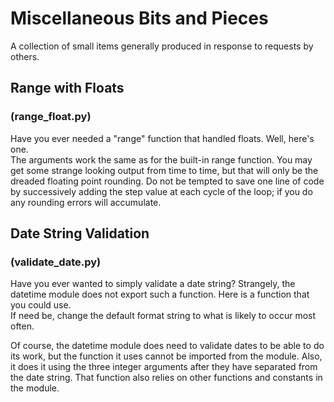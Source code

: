 # Miscellaneous Bits and Pieces
A collection of small items generally produced in response to requests by others.

## Range with Floats
### (range_float.py)
Have you ever needed a "range" function that handled floats.  Well, here's one.  
The arguments work the same as for the built-in range function.  You may get 
some strange looking output from time to time, but that will only be the 
dreaded floating point rounding.  Do not be tempted to save one line of code 
by successively adding the step value at each cycle of the loop; if you do any 
rounding errors will accumulate.

## Date String Validation
### (validate_date.py)
Have you ever wanted to simply validate a date string?  Strangely, the datetime 
module does not export such a function.  Here is a function that you could use.  
If need be, change the default format string to what is likely to occur most 
often.

Of course, the datetime module does need to validate dates to be able to do its 
work, but the function it uses cannot be imported from the module.  Also, 
it does it using the three integer arguments after they have separated from the 
date string.  That function also relies on other functions and constants in the 
module.
